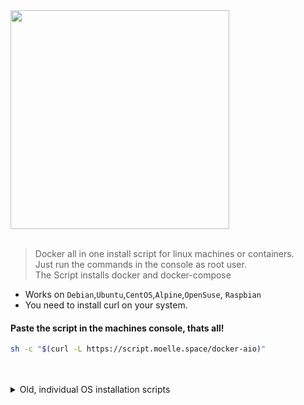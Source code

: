 <img src="https://git.moelle.space/hxcde/docker-aio/raw/branch/main/dockeraio.png" width="350"/>
<br>
<br>

> Docker all in one install script for linux machines or containers.<br>
> Just run the commands in the console as root user.<br>
> The Script installs docker and docker-compose

- Works on `Debian`,`Ubuntu`,`CentOS`,`Alpine`,`OpenSuse`, `Raspbian`
- You need to install curl on your system.
#### Paste the script in the machines console, thats all!
```bash
sh -c "$(curl -L https://script.moelle.space/docker-aio)"
```

<br>
<br>
<details> 
<summary>Old, individual OS installation scripts </summary>

## Individual systems
### Alpine
First install curl on the machine
```bash
apk add curl
```
Then paste the script in the machines console
```bash
sh -c "$(curl -L https://git.moelle.space/hxcde/docker-aio/raw/branch/main/alpine.sh)"
```
- I recommend using Alpine 3.15 and not 3.16. Alpine 3.16 creates OCI errors.
### Debian
First install curl and sudo on the machine
```bash
apt-get install curl sudo -y
```
Then paste the script in the machines console
```bash
bash -c "$(curl -L https://git.moelle.space/hxcde/docker-aio/raw/branch/main/debian.sh)"
```
### Raspbian
First install curl and sudo on the machine
```bash
apt-get install curl sudo -y
```
Then paste the script in the machines console
```bash
bash -c "$(curl -L https://git.moelle.space/hxcde/docker-aio/raw/branch/main/raspbian.sh)"
```
### Ubuntu
First install curl on the machine
```bash
apt-get install curl -y
```
Then paste the script in the machines console
```bash
bash -c "$(curl -L https://git.moelle.space/hxcde/docker-aio/raw/branch/main/ubuntu.sh)"
```
### CentOS
Paste the script in the machines console
```bash
bash -c "$(curl -L https://git.moelle.space/hxcde/docker-aio/raw/branch/main/centos.sh)"
```
</details> 